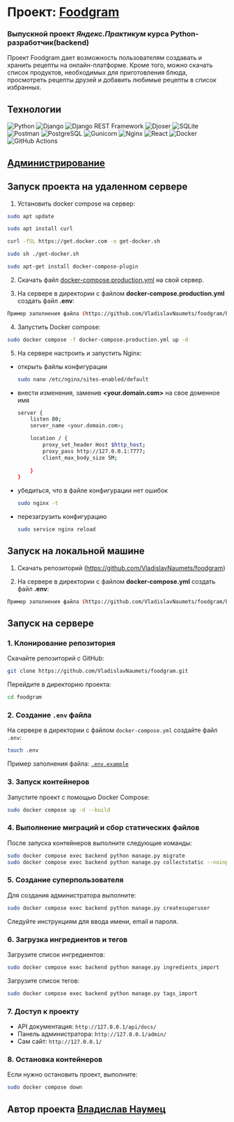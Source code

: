 # Проект: [Foodgram](https://food.sytes.net)
### Выпускной проект *Яндекс.Практикум* курса Python-разработчик(backend)

Проект Foodgram дает возможность пользователям создавать и хранить рецепты на онлайн-платформе. Кроме того, можно скачать список продуктов, необходимых для приготовления блюда, просмотреть рецепты друзей и добавить любимые рецепты в список избранных.


## Технологии
![Python](https://img.shields.io/badge/Python-3776AB?style=for-the-badge&logo=python&logoColor=white)
![Django](https://img.shields.io/badge/Django-092E20?style=for-the-badge&logo=django&logoColor=white)
![Django REST Framework](https://img.shields.io/badge/Django%20REST%20Framework-092E20?style=for-the-badge&logo=django&logoColor=white)
![Djoser](https://img.shields.io/badge/Djoser-092E20?style=for-the-badge&logo=django&logoColor=white)
![SQLite](https://img.shields.io/badge/SQLite-003B57?style=for-the-badge&logo=sqlite&logoColor=white)
![Postman](https://img.shields.io/badge/Postman-FF6C37?style=for-the-badge&logo=postman&logoColor=white)
![PostgreSQL](https://img.shields.io/badge/PostgreSQL-4169E1?style=for-the-badge&logo=postgresql&logoColor=white)
![Gunicorn](https://img.shields.io/badge/Gunicorn-499848?style=for-the-badge&logo=gunicorn&logoColor=white)
![Nginx](https://img.shields.io/badge/Nginx-009639?style=for-the-badge&logo=nginx&logoColor=white)
![React](https://img.shields.io/badge/React-61DAFB?style=for-the-badge&logo=react&logoColor=black)
![Docker](https://img.shields.io/badge/Docker-2496ED?style=for-the-badge&logo=docker&logoColor=white)
![GitHub Actions](https://img.shields.io/badge/GitHub_Actions-2088FF?style=for-the-badge&logo=github-actions&logoColor=white)

## [Администрирование](https://food.sytes.net/admin/)

## Запуск проекта на удаленном сервере

1. Установить docker compose на сервер:
```bash
sudo apt update
```
```bash
sudo apt install curl
```
```bash
curl -fSL https://get.docker.com -o get-docker.sh
```
```bash
sudo sh ./get-docker.sh
```
```bash    
sudo apt-get install docker-compose-plugin
```

2. Скачать файл [docker-compose.production.yml](https://github.com/VladislavNaumets/foodgram/blob/main/docker-compose.production.yml) на свой сервер.

3. На сервере в директории с файлом **docker-compose.production.yml** создать файл  **.env**:
``` bash    
Пример заполнения файла (https://github.com/VladislavNaumets/foodgram/blob/main/.env.example)
```        
4. Запустить Docker compose:
``` bash
sudo docker compose -f docker-compose.production.yml up -d
```
5. На сервере настроить и запустить Nginx:
- открыть файлы конфигурации
    ``` bash
    sudo nano /etc/nginx/sites-enabled/default
    ```
- внести изменения, заменив **<your.domain.com>** на свое доменное имя
    ``` bash 
    server {
        listen 80;
        server_name <your.domain.com>;

        location / {
            proxy_set_header Host $http_host;        
            proxy_pass http://127.0.0.1:7777;
            client_max_body_size 5M;
            
        }
    }
    ``` 
- убедиться, что в файле конфигурации нет ошибок
    ``` bash
    sudo nginx -t
    ```
- перезагрузить конфигурацию
    ``` bash
    sudo service nginx reload
    ```

## Запуск на локальной машине

1. Скачать репозиторий (https://github.com/VladislavNaumets/foodgram)

2. На сервере в директории с файлом **docker-compose.yml** создать файл  **.env**:
``` bash    
Пример заполнения файла (https://github.com/VladislavNaumets/foodgram/blob/main/.env.example)
```

## Запуск на сервере

### 1. Клонирование репозитория
Скачайте репозиторий с GitHub:
```bash
git clone https://github.com/VladislavNaumets/foodgram.git
```
Перейдите в директорию проекта:
```bash
cd foodgram
```

### 2. Создание `.env` файла
На сервере в директории с файлом `docker-compose.yml` создайте файл `.env`:
```bash
touch .env
```
Пример заполнения файла: [`.env.example`](https://github.com/VladislavNaumets/foodgram/blob/main/.env.example)

### 3. Запуск контейнеров
Запустите проект с помощью Docker Compose:
```bash
sudo docker compose up -d --build
```

### 4. Выполнение миграций и сбор статических файлов
После запуска контейнеров выполните следующие команды:
```bash
sudo docker compose exec backend python manage.py migrate
sudo docker compose exec backend python manage.py collectstatic --noinput
```

### 5. Создание суперпользователя
Для создания администратора выполните:
```bash
sudo docker compose exec backend python manage.py createsuperuser
```
Следуйте инструкциям для ввода имени, email и пароля.

### 6. Загрузка ингредиентов и тегов
Загрузите список ингредиентов:
```bash
sudo docker compose exec backend python manage.py ingredients_import
```
Загрузите список тегов:
```bash
sudo docker compose exec backend python manage.py tags_import
```

### 7. Доступ к проекту
- API документация: `http://127.0.0.1/api/docs/`
- Панель администратора: `http://127.0.0.1/admin/`
- Сам сайт: `http://127.0.0.1/`

### 8. Остановка контейнеров
Если нужно остановить проект, выполните:
```bash
sudo docker compose down
```

## Автор проекта [**Владислав Наумец**](https://github.com/VladislavNaumets)